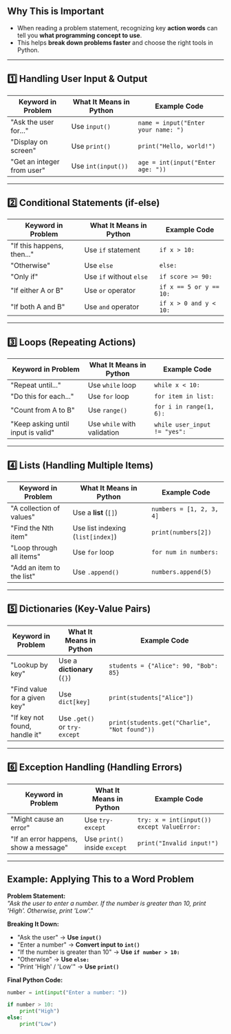 ## **Why This is Important**
- When reading a problem statement, recognizing key **action words** can tell you **what programming concept to use**.
- This helps **break down problems faster** and choose the right tools in Python.

---

## **1️⃣ Handling User Input & Output**
| **Keyword in Problem**     | **What It Means in Python** | **Example Code**                    |
| -------------------------- | --------------------------- | ----------------------------------- |
| "Ask the user for..."      | Use `input()`               | `name = input("Enter your name: ")` |
| "Display on screen"        | Use `print()`               | `print("Hello, world!")`            |
| "Get an integer from user" | Use `int(input())`          | `age = int(input("Enter age: "))`   |

---

## **2️⃣ Conditional Statements (if-else)**
| **Keyword in Problem** | **What It Means in Python** | **Example Code** |
|------------------------|----------------------------|------------------|
| "If this happens, then..." | Use `if` statement | `if x > 10:` |
| "Otherwise" | Use `else` | `else:` |
| "Only if" | Use `if` without `else` | `if score >= 90:` |
| "If either A or B" | Use `or` operator | `if x == 5 or y == 10:` |
| "If both A and B" | Use `and` operator | `if x > 0 and y < 10:` |

---

## **3️⃣ Loops (Repeating Actions)**
| **Keyword in Problem** | **What It Means in Python** | **Example Code** |
|------------------------|----------------------------|------------------|
| "Repeat until..." | Use `while` loop | `while x < 10:` |
| "Do this for each..." | Use `for` loop | `for item in list:` |
| "Count from A to B" | Use `range()` | `for i in range(1, 6):` |
| "Keep asking until input is valid" | Use `while` with validation | `while user_input != "yes":` |

---

## **4️⃣ Lists (Handling Multiple Items)**
| **Keyword in Problem** | **What It Means in Python** | **Example Code** |
|------------------------|----------------------------|------------------|
| "A collection of values" | Use a **list** (`[]`) | `numbers = [1, 2, 3, 4]` |
| "Find the Nth item" | Use list indexing (`list[index]`) | `print(numbers[2])` |
| "Loop through all items" | Use `for` loop | `for num in numbers:` |
| "Add an item to the list" | Use `.append()` | `numbers.append(5)` |

---

## **5️⃣ Dictionaries (Key-Value Pairs)**
| **Keyword in Problem** | **What It Means in Python** | **Example Code** |
|------------------------|----------------------------|------------------|
| "Lookup by key" | Use a **dictionary** (`{}`) | `students = {"Alice": 90, "Bob": 85}` |
| "Find value for a given key" | Use `dict[key]` | `print(students["Alice"])` |
| "If key not found, handle it" | Use `.get()` or `try-except` | `print(students.get("Charlie", "Not found"))` |

---

## **6️⃣ Exception Handling (Handling Errors)**
| **Keyword in Problem** | **What It Means in Python** | **Example Code** |
|------------------------|----------------------------|------------------|
| "Might cause an error" | Use `try-except` | `try: x = int(input()) except ValueError:` |
| "If an error happens, show a message" | Use `print()` inside `except` | `print("Invalid input!")` |

---

## **Example: Applying This to a Word Problem**
**Problem Statement:**  
*"Ask the user to enter a number. If the number is greater than 10, print 'High'. Otherwise, print 'Low'."*

**Breaking It Down:**
- "Ask the user" → **Use `input()`**  
- "Enter a number" → **Convert input to `int()`**  
- "If the number is greater than 10" → **Use `if number > 10:`**  
- "Otherwise" → **Use `else:`**  
- "Print 'High' / 'Low'" → **Use `print()`**  

**Final Python Code:**
```python
number = int(input("Enter a number: "))

if number > 10:
    print("High")
else:
    print("Low")